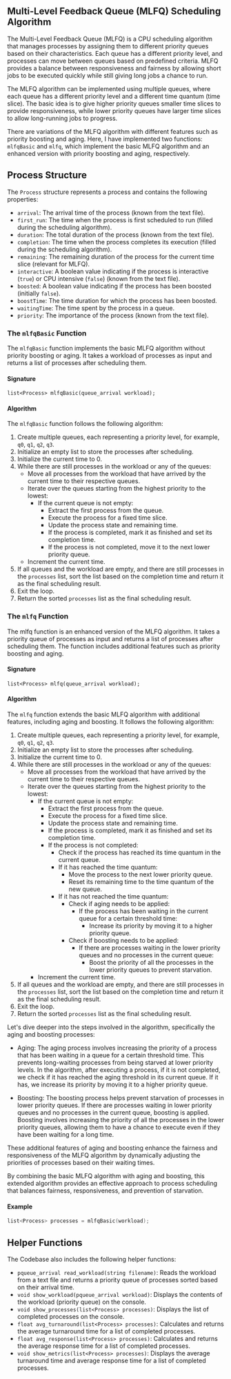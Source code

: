 ## Multi-Level Feedback Queue (MLFQ) Scheduling Algorithm

The Multi-Level Feedback Queue (MLFQ) is a CPU scheduling algorithm that manages processes by assigning them to different priority queues based on their characteristics. Each queue has a different priority level, and processes can move between queues based on predefined criteria. MLFQ provides a balance between responsiveness and fairness by allowing short jobs to be executed quickly while still giving long jobs a chance to run.

The MLFQ algorithm can be implemented using multiple queues, where each queue has a different priority level and a different time quantum (time slice). The basic idea is to give higher priority queues smaller time slices to provide responsiveness, while lower priority queues have larger time slices to allow long-running jobs to progress.

There are variations of the MLFQ algorithm with different features such as priority boosting and aging. Here, I have implemented two functions: `mlfqBasic` and `mlfq`, which implement the basic MLFQ algorithm and an enhanced version with priority boosting and aging, respectively.

## Process Structure

The `Process` structure represents a process and contains the following properties:

- `arrival`: The arrival time of the process (known from the text file).
- `first_run`: The time when the process is first scheduled to run (filled during the scheduling algorithm).
- `duration`: The total duration of the process (known from the text file).
- `completion`: The time when the process completes its execution (filled during the scheduling algorithm).
- `remaining`: The remaining duration of the process for the current time slice (relevant for MLFQ).
- `interactive`: A boolean value indicating if the process is interactive (`true`) or CPU intensive (`false`) (known from the text file).
- `boosted`: A boolean value indicating if the process has been boosted (initially `false`).
- `boostTime`: The time duration for which the process has been boosted.
- `waitingTime`: The time spent by the process in a queue.
- `priority`: The importance of the process (known from the text file).


### The `mlfqBasic` Function

The `mlfqBasic` function implements the basic MLFQ algorithm without priority boosting or aging. It takes a workload of processes as input and returns a list of processes after scheduling them.

#### Signature

```
list<Process> mlfqBasic(queue_arrival workload);

```

#### Algorithm

The `mlfqBasic` function follows the following algorithm:

1. Create multiple queues, each representing a priority level, for example, `q0`, `q1`, `q2`, `q3`.
2. Initialize an empty list to store the processes after scheduling.
3. Initialize the current time to 0.
4. While there are still processes in the workload or any of the queues:
   - Move all processes from the workload that have arrived by the current time to their respective queues.
   - Iterate over the queues starting from the highest priority to the lowest:
     - If the current queue is not empty:
       - Extract the first process from the queue.
       - Execute the process for a fixed time slice.
       - Update the process state and remaining time.
       - If the process is completed, mark it as finished and set its completion time.
       - If the process is not completed, move it to the next lower priority queue.
   - Increment the current time.
5. If all queues and the workload are empty, and there are still processes in the `processes` list, sort the list based on the completion time and return it as the final scheduling result.
6. Exit the loop.
7. Return the sorted `processes` list as the final scheduling result.

### The `mlfq` Function

The mlfq function is an enhanced version of the MLFQ algorithm. It takes a priority queue of processes as input and returns a list of processes after scheduling them. The function includes additional features such as priority boosting and aging.

#### Signature

```
list<Process> mlfq(queue_arrival workload);

```

#### Algorithm

The `mlfq` function extends the basic MLFQ algorithm with additional features, including aging and boosting. It follows the following algorithm:

1. Create multiple queues, each representing a priority level, for example, `q0`, `q1`, `q2`, `q3`.
2. Initialize an empty list to store the processes after scheduling.
3. Initialize the current time to 0.
4. While there are still processes in the workload or any of the queues:
   - Move all processes from the workload that have arrived by the current time to their respective queues.
   - Iterate over the queues starting from the highest priority to the lowest:
     - If the current queue is not empty:
       - Extract the first process from the queue.
       - Execute the process for a fixed time slice.
       - Update the process state and remaining time.
       - If the process is completed, mark it as finished and set its completion time.
       - If the process is not completed:
         - Check if the process has reached its time quantum in the current queue.
         - If it has reached the time quantum:
           - Move the process to the next lower priority queue.
           - Reset its remaining time to the time quantum of the new queue.
         - If it has not reached the time quantum:
           - Check if aging needs to be applied:
             - If the process has been waiting in the current queue for a certain threshold time:
               - Increase its priority by moving it to a higher priority queue.
           - Check if boosting needs to be applied:
             - If there are processes waiting in the lower priority queues and no processes in the current queue:
               - Boost the priority of all the processes in the lower priority queues to prevent starvation.
     - Increment the current time.
5. If all queues and the workload are empty, and there are still processes in the `processes` list, sort the list based on the completion time and return it as the final scheduling result.
6. Exit the loop.
7. Return the sorted `processes` list as the final scheduling result.

Let's dive deeper into the steps involved in the algorithm, specifically the aging and boosting processes:

- Aging: The aging process involves increasing the priority of a process that has been waiting in a queue for a certain threshold time. This prevents long-waiting processes from being starved at lower priority levels. In the algorithm, after executing a process, if it is not completed, we check if it has reached the aging threshold in its current queue. If it has, we increase its priority by moving it to a higher priority queue.

- Boosting: The boosting process helps prevent starvation of processes in lower priority queues. If there are processes waiting in lower priority queues and no processes in the current queue, boosting is applied. Boosting involves increasing the priority of all the processes in the lower priority queues, allowing them to have a chance to execute even if they have been waiting for a long time.

These additional features of aging and boosting enhance the fairness and responsiveness of the MLFQ algorithm by dynamically adjusting the priorities of processes based on their waiting times.

By combining the basic MLFQ algorithm with aging and boosting, this extended algorithm provides an effective approach to process scheduling that balances fairness, responsiveness, and prevention of starvation.


#### Example

```cpp
list<Process> processes = mlfqBasic(workload);
```

## Helper Functions

The Codebase also includes the following helper functions:

- `pqueue_arrival read_workload(string filename)`: Reads the workload from a text file and returns a priority queue of processes sorted based on their arrival time.
- `void show_workload(pqueue_arrival workload)`: Displays the contents of the workload (priority queue) on the console.
- `void show_processes(list<Process> processes)`: Displays the list of completed processes on the console.
- `float avg_turnaround(list<Process> processes)`: Calculates and returns the average turnaround time for a list of completed processes.
- `float avg_response(list<Process> processes)`: Calculates and returns the average response time for a list of completed processes.
- `void show_metrics(list<Process> processes)`: Displays the average turnaround time and average response time for a list of completed processes.


